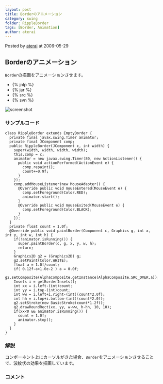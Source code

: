 ```yaml
---
layout: post
title: Borderのアニメーション
category: swing
folder: RippleBorder
tags: [Border, Animation]
author: aterai
---
```


Posted by [aterai](http://terai.xrea.jp/aterai.html) at 2006-05-29

## Borderのアニメーション
`Border`の描画をアニメーションさせます。

- {% jnlp %}
- {% jar %}
- {% src %}
- {% svn %}

<!-- dummy comment line for breaking list -->

![screenshot](https://lh6.googleusercontent.com/_9Z4BYR88imo/TQTR9UHQaAI/AAAAAAAAAiA/_Kn7tNr8M3s/s800/RippleBorder.png)

### サンプルコード
<pre class="prettyprint"><code>class RippleBorder extends EmptyBorder {
  private final javax.swing.Timer animator;
  private final JComponent comp;
  public RippleBorder(JComponent c, int width) {
    super(width, width, width, width);
    this.comp = c;
    animator = new javax.swing.Timer(80, new ActionListener() {
      public void actionPerformed(ActionEvent e) {
        comp.repaint();
        count+=0.9f;
      }
    });
    comp.addMouseListener(new MouseAdapter() {
      @Override public void mouseEntered(MouseEvent e) {
        comp.setForeground(Color.RED);
        animator.start();
      }
      @Override public void mouseExited(MouseEvent e) {
        comp.setForeground(Color.BLACK);
      }
    });
  }
  private float count = 1.0f;
  @Override public void paintBorder(Component c, Graphics g, int x, int y, int w, int h) {
    if(!animator.isRunning()) {
      super.paintBorder(c, g, x, y, w, h);
      return;
    }
    Graphics2D g2 = (Graphics2D) g;
    g2.setPaint(Color.WHITE);
    float a = 1.0f/count;
    if( 0.12f-a&gt;1.0e-2 ) a = 0.0f;
    g2.setComposite(AlphaComposite.getInstance(AlphaComposite.SRC_OVER,a));
    Insets i = getBorderInsets();
    int xx = i.left-(int)count;
    int yy = i.top-(int)count;
    int ww = i.left+i.right-(int)(count*2.0f);
    int hh = i.top+i.bottom-(int)(count*2.0f);
    g2.setStroke(new BasicStroke(count*1.2f));
    g2.drawRoundRect(xx, yy, w-ww, h-hh, 10, 10);
    if(xx&lt;0 &amp;&amp; animator.isRunning()) {
      count = 1.0f;
      animator.stop();
    }
  }
}
</code></pre>

### 解説
コンポーネント上にカーソルがきた場合、`Border`をアニメーションさせることで、波紋状の効果を描画しています。

### コメント
